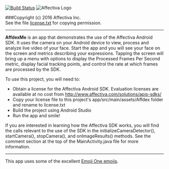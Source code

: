 [![Build Status](https://travis-ci.org/Affectiva/affdexme-android.svg)](https://travis-ci.org/Affectiva/affdexme-android)
![Affectiva Logo](http://developer.affectiva.com/images/logo.png)

###Copyright (c) 2016 Affectiva Inc. <br> See the file [license.txt](license.txt) for copying permission.

*****************************

**AffdexMe** is an app that demonstrates the use of the Affectiva Android SDK.  It uses the camera on your Android device to view, process and analyze live video of your face. Start the app and you will see your face on the screen and metrics describing your expressions. Tapping the screen will bring up a menu with options to display the Processed Frames Per Second metric, display facial tracking points, and control the rate at which frames are processed by the SDK.

To use this project, you will need to:
- Obtain a license for the Affectiva Android SDK.  Evaluation licenses are available at no cost from http://www.affectiva.com/solutions/apis-sdks/
- Copy your license file to this project's app/src/main/assets/Affdex folder and rename to license.txt
- Build the project using Android Studio
- Run the app and smile!

If you are interested in learning how the Affectiva SDK works, you will find the calls relevant to the use of the SDK in the initializeCameraDetector(), startCamera(), stopCamera(), and onImageResults() methods.  See the comment section at the top of the MainActivity.java file for more information.

***

This app uses some of the excellent [Emoji One emojis](http://emojione.com).
